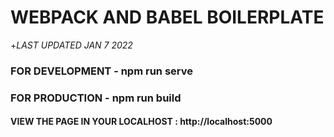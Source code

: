 # WEBPACK AND BABEL BOILERPLATE
+_LAST UPDATED JAN 7 2022_

### FOR DEVELOPMENT - npm run serve

### FOR PRODUCTION - npm run build

#### VIEW THE PAGE IN YOUR LOCALHOST : http://localhost:5000
